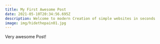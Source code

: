 ```yaml
---
title: My First Awesome Post
date: 2021-05-10T20:34:56.695Z
description: Welcome to modern Creation of simple websites in seconds
image: img/hidethepain01.jpg
---
```

Very awesome Post!